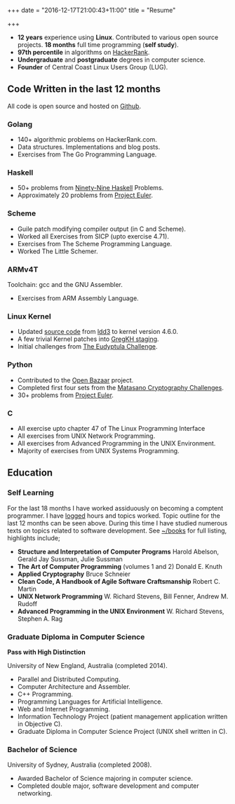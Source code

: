 +++
date = "2016-12-17T21:00:43+11:00"
title = "Resume"

+++

* **12 years** experience using **Linux**. Contributed to various open source projects. **18 months** full time programming (**self study**). 
* **97th percentile** in algorithms on [HackerRank](https://www.hackerrank.com/tcharding).
* **Undergraduate** and **postgraduate** degrees  in computer science.
* **Founder** of Central Coast Linux Users Group (LUG).

## Code Written in the last 12 months

All code is open source and hosted on [Github](https://github.com/tcharding/self_learning).

### Golang
* 140+ algorithmic problems on HackerRank.com.
* Data structures. Implementations and blog posts. 
* Exercises from The Go Programming Language.

### Haskell
* 50+ problems from [Ninety-Nine Haskell](https://wiki.haskell.org/H-99:_Ninety-Nine_Haskell_Problems) Problems. 
* Approximately 20 problems from [Project Euler](https://projecteuler.net/). 

### Scheme
* Guile patch modifying compiler output (in C and Scheme).
* Worked all Exercises from SICP (upto exercise 4.71).
* Exercises from The Scheme Programming Language.
* Worked The Little Schemer.

### ARMv4T
Toolchain: gcc and the GNU Assembler.

* Exercises from ARM Assembly Language.

### Linux Kernel
* Updated [source code](https://github.com/tcharding/ldd3-examples-4.6) from [ldd3](https://lwn.net/Kernel/LDD3/) to kernel version 4.6.0.
* A few trivial Kernel patches into [GregKH staging](http://git.kernel.org/cgit/linux/kernel/git/gregkh/staging.git/log/?qt=grep&q=Tobin+C+Harding).
* Initial challenges from [The Eudyptula Challenge](http://eudyptula-challenge.org/). 

### Python
* Contributed to the [Open Bazaar](https://github.com/OpenBazaar/OpenBazaar-Server) project. 
* Completed first four sets from the [Matasano Cryptography Challenges](https://cryptopals.com/). 
* 30+ problems from [Project Euler](https://projecteuler.net/).

### C
* All exercise upto chapter 47 of The Linux Programming Interface 
* All exercises from UNIX Network Programming. 
* All exercises from Advanced Programming in the UNIX Environment. 
* Majority of exercises from UNIX Systems Programming.

## Education

### Self Learning
For the last 18 months I have worked assiduously on becoming a comptent
programmer. I have [logged](https://github.com/tcharding/work-logs) hours and topics worked. Topic outline for the last 12
months can be seen above. During this time I have studied numerous texts on
topics related to software development. See [~/books](http://tobin.cc/reading-list)
for full listing, highlights include;

* **Structure and Interpretation of Computer Programs** Harold Abelson, Gerald Jay Sussman, Julie Sussman
* **The Art of Computer Programming** (volumes 1 and 2) Donald E. Knuth
* **Applied Cryptography** Bruce Schneier
* **Clean Code, A Handbook of Agile Software Craftsmanship** Robert C. Martin
* **UNIX Network Programming** W. Richard Stevens, Bill Fenner, Andrew M. Rudoff
* **Advanced Programming in the UNIX Environment** W. Richard Stevens, Stephen A. Rag

### Graduate Diploma in Computer Science
**Pass with High Distinction**

University of New England, Australia (completed 2014).

* Parallel and Distributed Computing.
* Computer Architecture and Assembler.
* C++ Programming.
* Programming Languages for Artificial Intelligence.
* Web and Internet Programming.
* Information Technology Project (patient management application written in Objective C).
* Graduate Diploma in Computer Science Project (UNIX shell written in C).

### Bachelor of Science
University of Sydney, Australia (completed 2008).

* Awarded Bachelor of Science majoring in computer science. 
* Completed double major, software development and computer networking.
